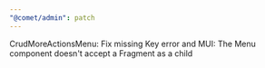 ```yaml
---
"@comet/admin": patch
---
```


CrudMoreActionsMenu: Fix missing Key error and MUI: The Menu component doesn't accept a Fragment as a child
